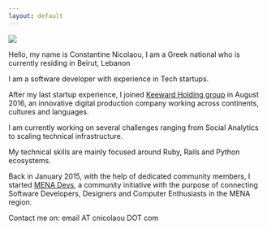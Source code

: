 ```yaml
---
layout: default
---
```


![](https://dl.dropboxusercontent.com/u/2630783/media/cnicolaou_portrait.jpg)

Hello, my name is Constantine Nicolaou, I am a Greek national who is currently residing in Beirut, Lebanon

I am a software developer with experience in Tech startups.

After my last startup experience, I joined [Keeward Holding group](http://keeward.com/the-teams/) in August 2016, an innovative digital production company working across continents, cultures and languages.

I am currently working on several challenges ranging from Social Analytics to scaling technical infrastructure.

My technical skills are mainly focused around Ruby, Rails and Python ecosystems.

Back in January 2015, with the help of dedicated community members, I started [MENA Devs](http://menadevs.com), a community initiative with the purpose of connecting Software Developers, Designers and Computer Enthusiasts in the MENA region.

Contact me on: email AT cnicolaou DOT com
